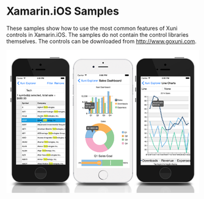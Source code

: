 Xamarin.iOS Samples
=====================

These samples show how to use the most common features of Xuni controls in Xamarin.iOS. The samples do not contain the control libraries themselves. The controls can be downloaded from http://www.goxuni.com.

![](Screenshot.png)